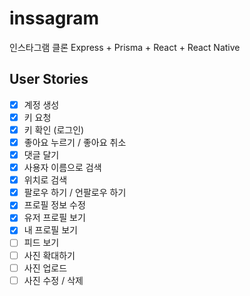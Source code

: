 # inssagram
인스타그램 클론 Express + Prisma + React + React Native

## User Stories

- [X] 계정 생성
- [X] 키 요청
- [X] 키 확인 (로그인)
- [X] 좋아요 누르기 / 좋아요 취소
- [X] 댓글 달기
- [X] 사용자 이름으로 검색
- [X] 위치로 검색
- [X] 팔로우 하기 / 언팔로우 하기
- [X] 프로필 정보 수정
- [X] 유저 프로필 보기
- [X] 내 프로필 보기
- [ ] 피드 보기
- [ ] 사진 확대하기
- [ ] 사진 업로드
- [ ] 사진 수정 / 삭제